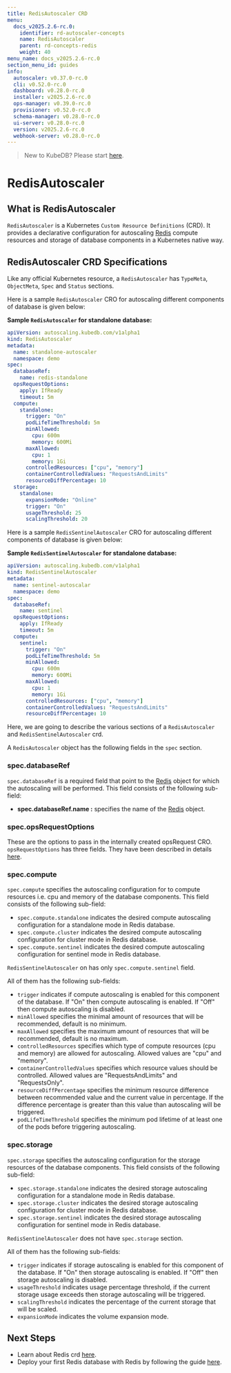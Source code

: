 ```yaml
---
title: RedisAutoscaler CRD
menu:
  docs_v2025.2.6-rc.0:
    identifier: rd-autoscaler-concepts
    name: RedisAutoscaler
    parent: rd-concepts-redis
    weight: 40
menu_name: docs_v2025.2.6-rc.0
section_menu_id: guides
info:
  autoscaler: v0.37.0-rc.0
  cli: v0.52.0-rc.0
  dashboard: v0.28.0-rc.0
  installer: v2025.2.6-rc.0
  ops-manager: v0.39.0-rc.0
  provisioner: v0.52.0-rc.0
  schema-manager: v0.28.0-rc.0
  ui-server: v0.28.0-rc.0
  version: v2025.2.6-rc.0
  webhook-server: v0.28.0-rc.0
---
```


> New to KubeDB? Please start [here](/docs/v2025.2.6-rc.0/README).

# RedisAutoscaler

## What is RedisAutoscaler

`RedisAutoscaler` is a Kubernetes `Custom Resource Definitions` (CRD). It provides a declarative configuration for autoscaling [Redis](https://www.redis.io/) compute resources and storage of database components in a Kubernetes native way.

## RedisAutoscaler CRD Specifications

Like any official Kubernetes resource, a `RedisAutoscaler` has `TypeMeta`, `ObjectMeta`, `Spec` and `Status` sections.

Here is a sample `RedisAutoscaler` CRO for autoscaling different components of database is given below:

**Sample `RedisAutoscaler` for standalone database:**

```yaml
apiVersion: autoscaling.kubedb.com/v1alpha1
kind: RedisAutoscaler
metadata:
  name: standalone-autoscaler
  namespace: demo
spec:
  databaseRef:
    name: redis-standalone
  opsRequestOptions:
    apply: IfReady
    timeout: 5m
  compute:
    standalone: 
      trigger: "On"
      podLifeTimeThreshold: 5m
      minAllowed:
        cpu: 600m
        memory: 600Mi
      maxAllowed:
        cpu: 1
        memory: 1Gi
      controlledResources: ["cpu", "memory"]
      containerControlledValues: "RequestsAndLimits"
      resourceDiffPercentage: 10
  storage:
    standalone:
      expansionMode: "Online"
      trigger: "On"
      usageThreshold: 25
      scalingThreshold: 20
```

Here is a sample `RedisSentinelAutoscaler` CRO for autoscaling different components of database is given below:

**Sample `RedisSentinelAutoscaler` for standalone database:**
```yaml
apiVersion: autoscaling.kubedb.com/v1alpha1
kind: RedisSentinelAutoscaler
metadata:
  name: sentinel-autoscalar
  namespace: demo
spec:
  databaseRef:
    name: sentinel
  opsRequestOptions:
    apply: IfReady
    timeout: 5m
  compute:
    sentinel: 
      trigger: "On"
      podLifeTimeThreshold: 5m
      minAllowed:
        cpu: 600m
        memory: 600Mi
      maxAllowed:
        cpu: 1
        memory: 1Gi
      controlledResources: ["cpu", "memory"]
      containerControlledValues: "RequestsAndLimits"
      resourceDiffPercentage: 10
```

Here, we are going to describe the various sections of a `RedisAutoscaler` and `RedisSentinelAutoscaler`  crd.

A `RedisAutoscaler` object has the following fields in the `spec` section.

### spec.databaseRef

`spec.databaseRef` is a required field that point to the [Redis](/docs/v2025.2.6-rc.0/guides/redis/concepts/redis) object for which the autoscaling will be performed. This field consists of the following sub-field:

- **spec.databaseRef.name :** specifies the name of the [Redis](/docs/v2025.2.6-rc.0/guides/redis/concepts/redis) object.

### spec.opsRequestOptions
These are the options to pass in the internally created opsRequest CRO. `opsRequestOptions` has three fields. They have been described in details [here](/docs/v2025.2.6-rc.0/guides/redis/concepts/redisopsrequest#specreadinesscriteria).

### spec.compute

`spec.compute` specifies the autoscaling configuration for to compute resources i.e. cpu and memory of the database components. This field consists of the following sub-field:

- `spec.compute.standalone` indicates the desired compute autoscaling configuration for a standalone mode in Redis database.
- `spec.compute.cluster` indicates the desired compute autoscaling configuration for cluster mode in Redis database.
- `spec.compute.sentinel` indicates the desired compute autoscaling configuration for sentinel mode in Redis database.

`RedisSentinelAutoscaler` on has only `spec.compute.sentinel` field.

All of them has the following sub-fields:

- `trigger` indicates if compute autoscaling is enabled for this component of the database. If "On" then compute autoscaling is enabled. If "Off" then compute autoscaling is disabled.
- `minAllowed` specifies the minimal amount of resources that will be recommended, default is no minimum.
- `maxAllowed` specifies the maximum amount of resources that will be recommended, default is no maximum.
- `controlledResources` specifies which type of compute resources (cpu and memory) are allowed for autoscaling. Allowed values are "cpu" and "memory".
- `containerControlledValues` specifies which resource values should be controlled. Allowed values are "RequestsAndLimits" and "RequestsOnly".
- `resourceDiffPercentage` specifies the minimum resource difference between recommended value and the current value in percentage. If the difference percentage is greater than this value than autoscaling will be triggered.
- `podLifeTimeThreshold` specifies the minimum pod lifetime of at least one of the pods before triggering autoscaling.

### spec.storage

`spec.storage` specifies the autoscaling configuration for the storage resources of the database components. This field consists of the following sub-field:

- `spec.storage.standalone` indicates the desired storage autoscaling configuration for a standalone mode in Redis database.
- `spec.storage.cluster` indicates the desired storage autoscaling configuration for cluster mode in Redis database.
- `spec.storage.sentinel` indicates the desired storage autoscaling configuration for sentinel mode in Redis database.

`RedisSentinelAutoscaler` does not have `spec.storage` section. 

All of them has the following sub-fields:

- `trigger` indicates if storage autoscaling is enabled for this component of the database. If "On" then storage autoscaling is enabled. If "Off" then storage autoscaling is disabled.
- `usageThreshold` indicates usage percentage threshold, if the current storage usage exceeds then storage autoscaling will be triggered.
- `scalingThreshold` indicates the percentage of the current storage that will be scaled.
- `expansionMode` indicates the volume expansion mode.

## Next Steps

- Learn about Redis crd [here](/docs/v2025.2.6-rc.0/guides/redis/concepts/redis).
- Deploy your first Redis database with Redis by following the guide [here](/docs/v2025.2.6-rc.0/guides/redis/quickstart/quickstart).
